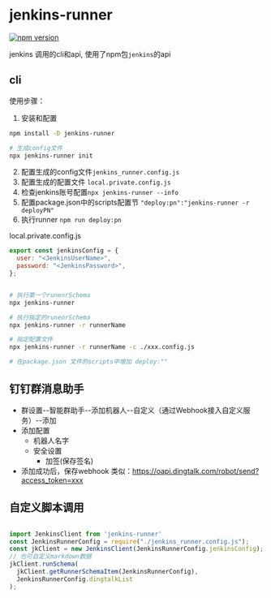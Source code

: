# jenkins-runner

[![npm version](https://badge.fury.io/js/jenkins-runner.svg)](https://badge.fury.io/js/jenkins-runner)

jenkins 调用的cli和api, 使用了npm包`jenkins`的api

## cli

使用步骤：

1. 安装和配置

``` bash
npm install -D jenkins-runner

# 生成config文件
npx jenkins-runner init
```

2. 配置生成的config文件`jenkins_runner.config.js`
3. 配置生成的配置文件 `local.private.config.js`
4. 检查jenkins账号配置`npx jenkins-runner --info`
5. 配置package.json中的scripts配置节 `"deploy:pn":"jenkins-runner -r deployPN"`
6. 执行runner `npm run deploy:pn`

local.private.config.js

``` js
export const jenkinsConfig = {
  user: "<JenkinsUserName>",
  password: "<JenkinsPassword>",
};

```

``` bash

# 执行第一个runenrSchema
npx jenkins-runner

# 执行指定的runenrSchema
npx jenkins-runner -r runnerName

# 指定配置文件
npx jenkins-runner -r runnerName -c ./xxx.config.js

# 在package.json 文件的scripts中增加 deploy:""
```

## 钉钉群消息助手

+ 群设置--智能群助手--添加机器人--自定义（通过Webhook接入自定义服务）--添加
+ 添加配置
  + 机器人名字
  + 安全设置
    + 加签(保存签名)
+ 添加成功后，保存webhook 类似：<https://oapi.dingtalk.com/robot/send?access_token=xxx>

## 自定义脚本调用

``` ts

import JenkinsClient from 'jenkins-runner' 
const JenkinsRunnerConfig = require("./jenkins_runner.config.js"); 
const jkClient = new JenkinsClient(JenkinsRunnerConfig.jenkinsConfig);
// 也可自定义markdown数据
jkClient.runSchema(
  jkClient.getRunnerSchemaItem(JenkinsRunnerConfig),
  JenkinsRunnerConfig.dingtalkList
);

```
